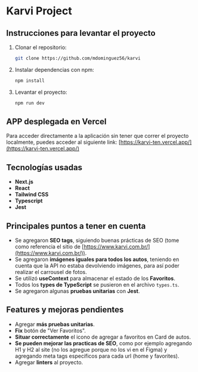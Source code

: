 # Karvi Project

## Instrucciones para levantar el proyecto

1. Clonar el repositorio:
   ```bash
   git clone https://github.com/mdominguez56/karvi
   ```

2. Instalar dependencias con npm:
   ```bash
   npm install
   ```

3. Levantar el proyecto:
   ```bash
   npm run dev
   ```

## APP desplegada en Vercel
Para acceder directamente a la aplicación sin tener que correr el proyecto localmente, puedes acceder al siguiente link:
[https://karvi-ten.vercel.app/](https://karvi-ten.vercel.app/)

## Tecnologías usadas

- **Next.js**
- **React**
- **Tailwind CSS**
- **Typescript**
- **Jest**

## Principales puntos a tener en cuenta

- Se agregaron **SEO tags**, siguiendo buenas prácticas de SEO (tome como referencia el sitio de [https://www.karvi.com.br/](https://www.karvi.com.br/)).
- Se agregaron **imágenes iguales para todos los autos**, teniendo en cuenta que la API no estaba devolviendo imágenes, para así poder realizar el carrousel de fotos.
- Se utilizó **useContext** para almacenar el estado de los **Favoritos**.
- Todos los **types de TypeScript** se pusieron en el archivo `types.ts`.
- Se agregaron algunas **pruebas unitarias** con **Jest**.

## Features y mejoras pendientes

- Agregar **más pruebas unitarias**.
- **Fix** botón de "Ver Favoritos".
- **Situar correctamente** el icono de agregar a favoritos en Card de autos.
- **Se pueden mejorar las practicas de SEO**, como por ejemplo agregando H1 y H2 al site (no los agregue porque no los vi en el Figma) y agregando meta tags especificos para cada url (home y favorites).
- Agregar **linters** al proyecto.